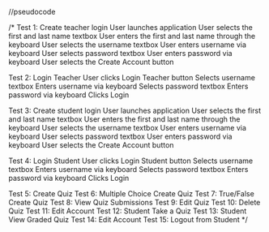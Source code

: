 

//pseudocode

/* 
Test 1: Create teacher login 
User launches application 
User selects the first and last name textbox 
User enters the first and last name through the keyboard 
User selects the username textbox 
User enters username via keyboard 
User selects password textbox 
User enters password via keyboard 
User selects the Create Account button

Test 2: Login Teacher 
User clicks Login Teacher button 
Selects username textbox 
Enters username via keyboard 
Selects password textbox 
Enters password via keyboard 
Clicks Login 

Test 3: Create student login 
User launches application 
User selects the first and last name textbox 
User enters the first and last name through the keyboard 
User selects the username textbox 
User enters username via keyboard 
User selects password textbox 
User enters password via keyboard 
User selects the Create Account button

Test 4: Login Student 
User clicks Login Student button 
Selects username textbox 
Enters username via keyboard 
Selects password textbox 
Enters password via keyboard 
Clicks Login 

Test 5: Create Quiz 
Test 6: Multiple Choice Create Quiz 
Test 7: True/False Create Quiz 
Test 8: View Quiz Submissions 
Test 9: Edit Quiz 
Test 10: Delete Quiz 
Test 11: Edit Account 
Test 12: Student Take a Quiz 
Test 13: Student View Graded Quiz 
Test 14: Edit Account 
Test 15: Logout from Student 
*/ 
